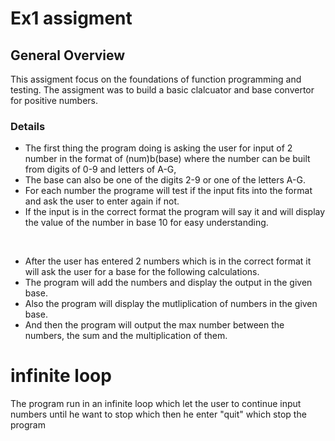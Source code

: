 # Ex1 assigment
## General Overview 
This assigment focus on the foundations of function programming and testing.
The assigment was to build a basic clalcuator and base convertor for positive numbers.
### Details
* The first thing the program doing is asking the user for input of 2 number
in the format of (num)b(base) where the number can be built from digits of
0-9 and letters of A-G,
* The base can also be one of the digits 2-9 or one of the letters A-G.
* For each number the programe will test if the input fits into the format and
ask the user to enter again if not.
* If the input is in the correct format the program will say it and will display 
the value of the number in base 10 for easy understanding.

<br />

* After the user has entered 2 numbers which is in the correct format it will ask
the user for a base for the following calculations.
* The program will add the numbers and display the output in the given base.
* Also the program will display the mutliplication of numbers in the given base.
* And then the program will output the max number between the numbers, the sum and the multiplication of them.

# infinite loop
The program run in an infinite loop which let the user to continue input numbers until he want to stop which then he enter "quit"
which stop the program
